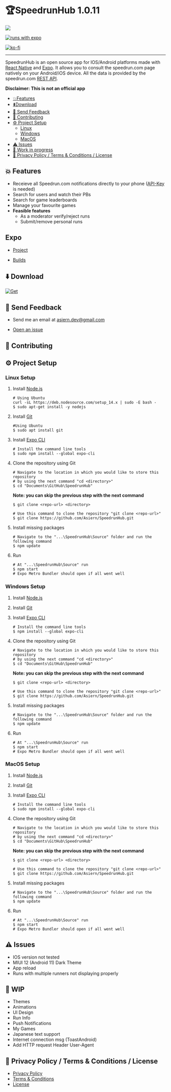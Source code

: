 # :trophy:SpeedrunHub 1.0.11

<img src="https://github.com/Asiern/SpeedrunHub/blob/master/Readme/assets/Home.jpg" />

[![runs with expo](https://img.shields.io/badge/Runs%20with%20Expo-000.svg?style=flat-square&logo=EXPO&labelColor=f3f3f3&logoColor=000)](https://expo.io/)

[![ko-fi](https://www.ko-fi.com/img/githubbutton_sm.svg)](https://ko-fi.com/P5P32EN5L)

---

SpeedrunHub is an open source app for IOS/Android platforms made with [React Native](https://reactnative.dev/) and [Expo](https://expo.io/).
It allows you to consult the speedrun.com page natively on your Android/iOS device. All the data is provided by the speedrun.com [REST API](https://github.com/speedruncomorg/api).

**Disclaimer: This is not an official app**

- [:boom:Features](#boom-features)
- [:arrow_down:Download](#arrow_down-Download)
- [:email: Send Feedback](#email-send-feedback)
- [:raised_hands: Contributing](#raised_hands-contributing)
- [:gear: Project Setup](#gear-project-setup)
  - [Linux](#Linux-Setup)
  - [Windows](#Windows-Setup)
  - [MacOS](#MacOS-Setup)
- [:warning: Issues](#warning-issues)
- [:construction: Work in progress](#construction-wip)
- [:page_with_curl: Privacy Policy / Terms & Conditions / License](#page_with_curl-privacy-policy--terms--conditions--license)

## :boom: Features

- Receieve all Speedrun.com notifications directly to your phone ([API-Key](https://github.com/speedruncomorg/api/blob/master/authentication.md#aquiring-a-users-api-key) is needed)
- Search for users and watch their PBs
- Search for game leaderboards
- Manage your favourite games
- <b>Feasible features</b>
  - As a moderator verify/reject runs
  - Submit/remove personal runs

## Expo

- [Project](https://expo.io/dashboard/asiern/speedruncomapp)

- [Builds](https://expo.io/dashboard/asiern/speedruncomapp/builds)

## :arrow_down: Download

[![Get](Readme/assets/google-play-badge.png)](https://play.google.com/store/apps/details?id=com.asiern.speedrun)

## :email: Send Feedback

- Send me an email at <asiern.dev@gmail.com>

- [Open an issue](https://github.com/Asiern/SpeedrunHub/issues/new/choose)

## :raised_hands: Contributing

## :gear: Project Setup

### Linux Setup

1. Install [Node.js](https://nodejs.org/en/)

   ```
   # Using Ubuntu
   curl -sL https://deb.nodesource.com/setup_14.x | sudo -E bash -
   $ sudo apt-get install -y nodejs
   ```

2. Install [Git](https://git-scm.com/)

   ```
   #Using Ubuntu
   $ sudo apt install git
   ```

3. Install [Expo CLI](https://docs.expo.io/get-started/installation/)

   ```
   # Install the command line tools
   $ sudo npm install --global expo-cli
   ```

4. Clone the repository using Git

   ```
   # Navigate to the location in which you would like to store this repository
   # by using the next command "cd <directory>"
   $ cd "Documents\GitHub\SpeedrunHub"
   ```

   **Note: you can skip the previous step with the next command**

   ```
   $ git clone <repo-url> <directory>
   ```

   ```
   # Use this command to clone the repository "git clone <repo-url>"
   $ git clone https://github.com/Asiern/SpeedrunHub.git
   ```

5. Install missing packages

   ```
   # Navigate to the "...\SpeedrunHub\Source" folder and run the following command
   $ npm update
   ```

6. Run

   ```
   # At "...\SpeedrunHub\Source" run
   $ npm start
   # Expo Metro Bundler should open if all went well
   ```

### Windows Setup

1. Install [Node.js](https://nodejs.org/en/)

2. Install [Git](https://git-scm.com/)

3. Install [Expo CLI](https://docs.expo.io/get-started/installation/)

   ```
   # Install the command line tools
   $ npm install --global expo-cli
   ```

4. Clone the repository using Git

   ```
   # Navigate to the location in which you would like to store this repository
   # by using the next command "cd <directory>"
   $ cd "Documents\GitHub\SpeedrunHub"
   ```

   **Note: you can skip the previous step with the next command**

   ```
   $ git clone <repo-url> <directory>
   ```

   ```
   # Use this command to clone the repository "git clone <repo-url>"
   $ git clone https://github.com/Asiern/SpeedrunHub.git
   ```

5. Install missing packages

   ```
   # Navigate to the "...\SpeedrunHub\Source" folder and run the following command
   $ npm update
   ```

6. Run

   ```
   # At "...\SpeedrunHub\Source" run
   $ npm start
   # Expo Metro Bundler should open if all went well
   ```

### MacOS Setup

1. Install [Node.js](https://nodejs.org/en/)

2. Install [Git](https://git-scm.com/download/mac)

3. Install [Expo CLI](https://docs.expo.io/get-started/installation/)

   ```
   # Install the command line tools
   $ sudo npm install --global expo-cli
   ```

4. Clone the repository using Git

   ```
   # Navigate to the location in which you would like to store this repository
   # by using the next command "cd <directory>"
   $ cd "Documents\GitHub\SpeedrunHub"
   ```

   **Note: you can skip the previous step with the next command**

   ```
   $ git clone <repo-url> <directory>
   ```

   ```
   # Use this command to clone the repository "git clone <repo-url>"
   $ git clone https://github.com/Asiern/SpeedrunHub.git
   ```

5. Install missing packages

   ```
   # Navigate to the "...\SpeedrunHub\Source" folder and run the following command
   $ npm update
   ```

6. Run

   ```
   # At "...\SpeedrunHub\Source" run
   $ npm start
   # Expo Metro Bundler should open if all went well
   ```

## :warning: Issues

- IOS version not tested
- MIUI 12 (Android 11) Dark Theme
- App reload
- Runs with multiple runners not displaying properly

## :construction: WIP

- Themes
- Animations
- UI Design
- Run Info
- Push Notifications
- My Games
- Japanese text support
- Internet connection msg (ToastAndroid)
- Add HTTP request Header User-Agent

## :page_with_curl: Privacy Policy / Terms & Conditions / License

- [Privacy Policy](Readme/Privacy%20Policy.md)
- [Terms & Conditions](Readme/Terms%20%26%20Conditions.md)
- [License](LICENSE)

